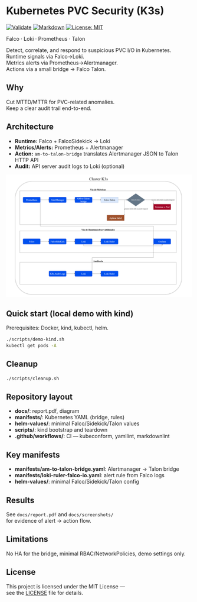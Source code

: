 # Kubernetes PVC Security (K3s)

[![Validate](https://github.com/joaobarbosa7/pvc-security-k3s/actions/workflows/validate.yaml/badge.svg)](../../actions/workflows/validate.yaml)
[![Markdown](https://github.com/joaobarbosa7/pvc-security-k3s/actions/workflows/markdown.yaml/badge.svg)](../../actions/workflows/markdown.yaml)
[![License: MIT](https://img.shields.io/badge/License-MIT-green.svg)](LICENSE)

Falco · Loki · Prometheus · Talon

Detect, correlate, and respond to suspicious PVC I/O in Kubernetes.  
Runtime signals via Falco→Loki.  
Metrics alerts via Prometheus→Alertmanager.  
Actions via a small bridge → Falco Talon.

## Why

Cut MTTD/MTTR for PVC-related anomalies.  
Keep a clear audit trail end-to-end.

## Architecture

- **Runtime:** Falco + FalcoSidekick → Loki
- **Metrics/Alerts:** Prometheus + Alertmanager
- **Action:** `am-to-talon-bridge`
  translates Alertmanager JSON to Talon HTTP API
- **Audit:** API server audit logs to Loki (optional)

![Architecture](docs/architecture.png)

## Quick start (local demo with kind)

Prerequisites: Docker, kind, kubectl, helm.

```bash
./scripts/demo-kind.sh
kubectl get pods -A
```

## Cleanup

```bash
./scripts/cleanup.sh
```

## Repository layout

- **docs/**: report.pdf, diagram
- **manifests/**: Kubernetes YAML (bridge, rules)
- **helm-values/**: minimal Falco/Sidekick/Talon values
- **scripts/**: kind bootstrap and teardown
- **.github/workflows/**: CI — kubeconform, yamllint, markdownlint

## Key manifests

- **manifests/am-to-talon-bridge.yaml**: Alertmanager → Talon bridge
- **manifests/loki-ruler-falco-io.yaml**: alert rule from Falco logs
- **helm-values/**: minimal Falco/Sidekick/Talon config

## Results

See `docs/report.pdf` and `docs/screenshots/`  
for evidence of alert → action flow.

## Limitations

No HA for the bridge, minimal RBAC/NetworkPolicies, demo settings only.

## License

This project is licensed under the MIT License —  
see the [LICENSE](LICENSE) file for details.
